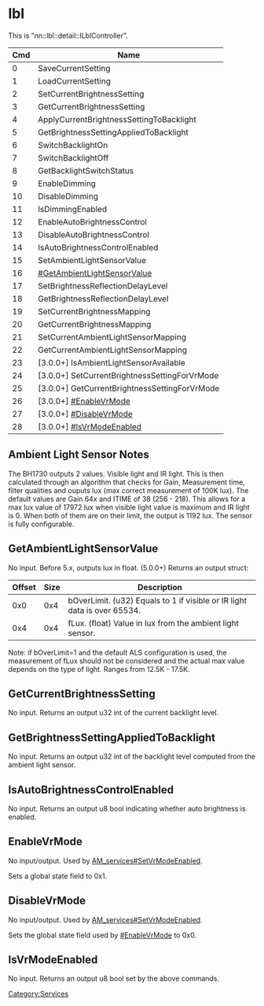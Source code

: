 # lbl

This is
"nn::lbl::detail::ILblController".

| Cmd | Name                                                                   |
| --- | ---------------------------------------------------------------------- |
| 0   | SaveCurrentSetting                                                     |
| 1   | LoadCurrentSetting                                                     |
| 2   | SetCurrentBrightnessSetting                                            |
| 3   | GetCurrentBrightnessSetting                                            |
| 4   | ApplyCurrentBrightnessSettingToBacklight                               |
| 5   | GetBrightnessSettingAppliedToBacklight                                 |
| 6   | SwitchBacklightOn                                                      |
| 7   | SwitchBacklightOff                                                     |
| 8   | GetBacklightSwitchStatus                                               |
| 9   | EnableDimming                                                          |
| 10  | DisableDimming                                                         |
| 11  | IsDimmingEnabled                                                       |
| 12  | EnableAutoBrightnessControl                                            |
| 13  | DisableAutoBrightnessControl                                           |
| 14  | IsAutoBrightnessControlEnabled                                         |
| 15  | SetAmbientLightSensorValue                                             |
| 16  | [\#GetAmbientLightSensorValue](#GetAmbientLightSensorValue "wikilink") |
| 17  | SetBrightnessReflectionDelayLevel                                      |
| 18  | GetBrightnessReflectionDelayLevel                                      |
| 19  | SetCurrentBrightnessMapping                                            |
| 20  | GetCurrentBrightnessMapping                                            |
| 21  | SetCurrentAmbientLightSensorMapping                                    |
| 22  | GetCurrentAmbientLightSensorMapping                                    |
| 23  | \[3.0.0+\] IsAmbientLightSensorAvailable                               |
| 24  | \[3.0.0+\] SetCurrentBrightnessSettingForVrMode                        |
| 25  | \[3.0.0+\] GetCurrentBrightnessSettingForVrMode                        |
| 26  | \[3.0.0+\] [\#EnableVrMode](#EnableVrMode "wikilink")                  |
| 27  | \[3.0.0+\] [\#DisableVrMode](#DisableVrMode "wikilink")                |
| 28  | \[3.0.0+\] [\#IsVrModeEnabled](#IsVrModeEnabled "wikilink")            |

## Ambient Light Sensor Notes

The BH1730 outputs 2 values. Visible light and IR light. This is then
calculated through an algorithm that checks for Gain, Measurement time,
filter qualities and ouputs lux (max correct measurement of 100K lux).
The default values are Gain 64x and ITIME of 38 (256 - 218). This allows
for a max lux value of 17972 lux when visible light value is maximum and
IR light is 0. When both of them are on their limit, the output is 1192
lux. The sensor is fully configurable.

## GetAmbientLightSensorValue

No input. Before 5.x, outputs lux in float. (5.0.0+) Returns an output
struct:

| Offset | Size | Description                                                              |
| ------ | ---- | ------------------------------------------------------------------------ |
| 0x0    | 0x4  | bOverLimit. (u32) Equals to 1 if visible or IR light data is over 65534. |
| 0x4    | 0x4  | fLux. (float) Value in lux from the ambient light sensor.                |

Note: if bOverLimit=1 and the default ALS configuration is used, the
measurement of fLux should not be considered and the actual max value
depends on the type of light. Ranges from 12.5K - 17.5K.

## GetCurrentBrightnessSetting

No input. Returns an output u32 int of the current backlight level.

## GetBrightnessSettingAppliedToBacklight

No input. Returns an output u32 int of the backlight level computed from
the ambient light sensor.

## IsAutoBrightnessControlEnabled

No input. Returns an output u8 bool indicating whether auto brightness
is enabled.

## EnableVrMode

No input/output. Used by
[AM\_services\#SetVrModeEnabled](AM%20services#SetVrModeEnabled.md##SetVrModeEnabled "wikilink").

Sets a global state field to 0x1.

## DisableVrMode

No input/output. Used by
[AM\_services\#SetVrModeEnabled](AM%20services#SetVrModeEnabled.md##SetVrModeEnabled "wikilink").

Sets the global state field used by
[\#EnableVrMode](#EnableVrMode "wikilink") to 0x0.

## IsVrModeEnabled

No input. Returns an output u8 bool set by the above commands.

[Category:Services](Category:Services "wikilink")
